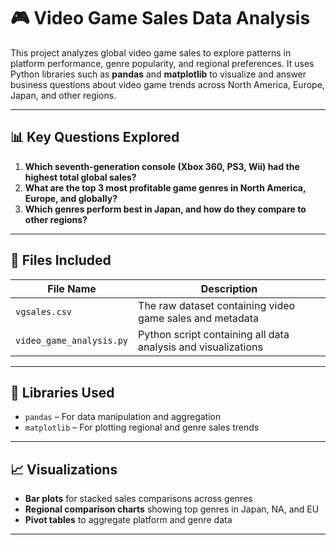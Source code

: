 # 🎮 Video Game Sales Data Analysis

This project analyzes global video game sales to explore patterns in platform performance, genre popularity, and regional preferences. 
It uses Python libraries such as **pandas** and **matplotlib** to visualize and answer business questions about video game trends across North America, Europe, Japan, and other regions.

---

## 📊 Key Questions Explored

1. **Which seventh-generation console (Xbox 360, PS3, Wii) had the highest total global sales?**
2. **What are the top 3 most profitable game genres in North America, Europe, and globally?**
3. **Which genres perform best in Japan, and how do they compare to other regions?**

---

## 📁 Files Included

| File Name                | Description                                                   |
|--------------------------|---------------------------------------------------------------|
| `vgsales.csv`            | The raw dataset containing video game sales and metadata      |
| `video_game_analysis.py` | Python script containing all data analysis and visualizations |

---

## 🧪 Libraries Used

- `pandas` – For data manipulation and aggregation
- `matplotlib` – For plotting regional and genre sales trends

---

## 📈 Visualizations

- **Bar plots** for stacked sales comparisons across genres
- **Regional comparison charts** showing top genres in Japan, NA, and EU
- **Pivot tables** to aggregate platform and genre data

---
